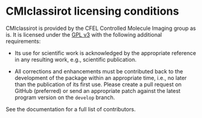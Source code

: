 # CMIclassirot licensing conditions

CMIclassirot is provided by the CFEL Controlled Molecule Imaging group as is. It is licensed under
the [GPL v3](./LICENSE-GPLv3.md) with the following additional requirements:

* Its use for scientific work is acknowledged by the appropriate reference in any resulting work,
  e.g., scientific publication.

* All corrections and enhancements must be contributed back to the development of the package within
  an appropriate time, i.e., no later than the publication of its first use.
  Please create a pull request on GitHub (preferred) or send an appropriate patch against the latest
  program version on the `develop` branch.

See the documentation for a full list of contributors.


<!-- Put Emacs local variables into HTML comment
Local Variables:
coding: utf-8
fill-column: 100
End:
-->
